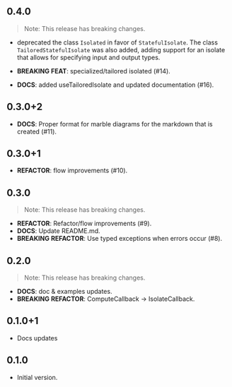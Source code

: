 ## 0.4.0

> Note: This release has breaking changes.

 - deprecated the class `Isolated` in favor of `StatefulIsolate`. The class `TailoredStatefulIsolate` was also added, adding support for an isolate that allows for specifying input and output types.

 - **BREAKING** **FEAT**: specialized/tailored isolated (#14).
 - **DOCS**: added useTailoredIsolate and updated documentation (#16).

## 0.3.0+2

 - **DOCS**: Proper format for marble diagrams for the markdown that is created (#11).

## 0.3.0+1

 - **REFACTOR**: flow improvements (#10).

## 0.3.0

> Note: This release has breaking changes.

 - **REFACTOR**: Refactor/flow improvements (#9).
 - **DOCS**: Update README.md.
 - **BREAKING** **REFACTOR**: Use typed exceptions when errors occur (#8).

## 0.2.0

> Note: This release has breaking changes.

 - **DOCS**: doc & examples updates.
 - **BREAKING** **REFACTOR**: ComputeCallback -> IsolateCallback.

## 0.1.0+1

- Docs updates

## 0.1.0

- Initial version.
